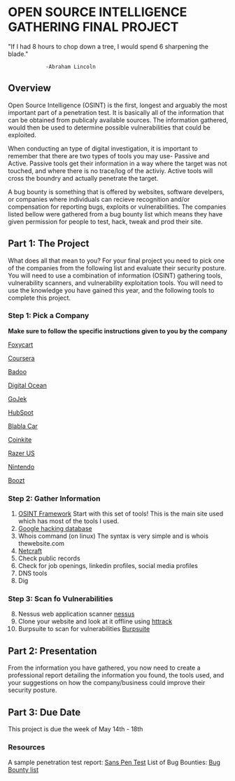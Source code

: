 # OPEN SOURCE INTELLIGENCE GATHERING FINAL PROJECT 

"If I had 8 hours to chop down a tree, I would spend 6 sharpening the blade."

                -Abraham Lincoln
                
## Overview
Open Source Intelligence (OSINT) is the first, longest and arguably the most important part of a penetration test. It is basically all of the information that can be obtained from publicaly available sources. The information gathered, would then be used to determine possible vulnerabilities that could be exploited.  

When conducting an type of digital investigation, it is important to remember that there are two types of tools you may use- Passive and Active. Passive tools get their information in a way where the target was not touched, and where there is no trace/log of the activiy. Active tools will cross the boundry and actually penetrate the target. 

A bug bounty is something that is offered by websites, software develpers, or companies where individuals can recieve recognition and/or compensation for reporting bugs, exploits or vulnerabilities. The companies listed bellow were gathered from a bug bounty list which means they have given permission for people to test, hack, tweak and prod their site. 

## Part 1: The Project
What does all that mean to you? For your final project you need to pick one of the companies from the following list and evaluate their security posture.  You will need to use a combination of information (OSINT) gathering tools, vulnerability scanners, and vulnerability exploitation tools.  You will need to use the knowledge you have gained this year, and the following tools to complete this project. 

### Step 1: Pick a Company 
**Make sure to follow the specific instructions given to you by the company**

[Foxycart](https://bugcrowd.com/foxycart?utm_source=the-list&utm_medium=list-link&utm_campaign=foxycart)

[Coursera](https://hackerone.com/coursera)

[Badoo](https://hackerone.com/badoo)

[Digital Ocean](https://bugcrowd.com/digitalocean)

[GoJek](https://bugcrowd.com/gojek)

[HubSpot](https://bugcrowd.com/hubspot)

[Blabla Car](https://firebounty.com/bug-bounty-program/897/blablacar)

[Coinkite](https://hackerone.com/coinkite)

[Razer US](https://firebounty.com/bug-bounty-program/851/razer-us)

[Nintendo](https://firebounty.com/bug-bounty-program/762/nintendo)

[Boozt](https://firebounty.com/bug-bounty-program/706/boozt-fashion-ab)


### Step 2: Gather Information
1. [OSINT Framework](http://osintframework.com/) Start with this set of tools! This is the main site used which has most of the tools I used.
2. [Google hacking database](https://www.exploit-db.com/google-hacking-database/)
3. Whois command (on linux)
  The syntax is very simple and is whois thewebsite.com
4. [Netcraft](https://searchdns.netcraft.com/)
5. Check public records
5. Check for job openings, linkedin profiles, social media profiles
6. DNS tools
7. Dig 

### Step 3: Scan fo Vulnerabilities 
8. Nessus web application scanner [nessus](https://www.tenable.com/downloads/nessus)
9. Clone your website and look at it offline using [httrack](https://www.httrack.com/)
10. Burpsuite to scan for vulnerabilities [Burpsuite](https://portswigger.net/burp)


## Part 2: Presentation
From the information you have gathered, you now need to create a professional report detailing the information you found, the tools used, and your suggestions on how the company/business could improve their security posture. 

## Part 3: Due Date
This project is due the week of May 14th - 18th

### Resources
A sample penetration test report: [Sans Pen Test](https://www.sans.org/reading-room/whitepapers/auditing/conducting-penetration-test-organization-67)
List of Bug Bounties: [Bug Bounty list](https://hackerone.com/bug-bounty-programs)

